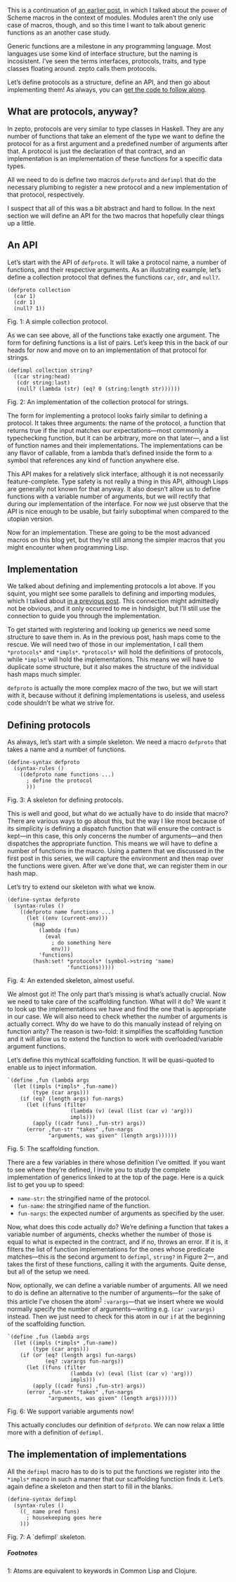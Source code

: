 This is a continuation of [an earlier post](http://blog.veitheller.de/Scheme_Macros_I:_Modules.html),
in which I talked about the power of Scheme macros in the context of modules.
Modules aren’t the only use case of macros, though, and so this time I want to
talk about generic functions as an another case study.

Generic functions are a milestone in any programming language. Most languages
use some kind of interface structure, but the naming is incosistent. I’ve seen
the terms interfaces, protocols, traits, and type classes floating around.
zepto calls them protocols.

Let’s define protocols as a structure, define an API, and then go about
implementing them! As always, you can [get the code to follow
along](/assets/generics.zp).

## What are protocols, anyway?

In zepto, protocols are very similar to type classes in Haskell. They are any
number of functions that take an element of the type we want to define the
protocol for as a first argument and a predefined number of arguments after
that. A protocol is just the declaration of that contract, and an implementation
is an implementation of these functions for a specific data types.

All we need to do is define two macros `defproto` and `defimpl` that do the
necessary plumbing to register a new protocol and a new implementation of that
protocol, respectively.

I suspect that all of this was a bit abstract and hard to follow. In the next
section we will define an API for the two macros that hopefully clear things up
a little.

## An API

Let’s start with the API of `defproto`. It will take a protocol name, a number
of functions, and their respective arguments. As an illustrating example, let’s
define a collection protocol that defines the functions `car`, `cdr`, and `null?`.

```
(defproto collection
  (car 1)
  (cdr 1)
  (null? 1))
```
<div class="figure-label">Fig. 1: A simple collection protocol.</div>

As we can see above, all of the functions take exactly one argument. The form
for defining functions is a list of pairs. Let’s keep this in the back of our
heads for now and move on to an implementation of that protocol for strings.

```
(defimpl collection string?
  ((car string:head)
   (cdr string:last)
   (null? (lambda (str) (eq? 0 (string:length str))))))
```
<div class="figure-label">Fig. 2: An implementation of the collection protocol
for strings.</div>

The form for implementing a protocol looks fairly similar to defining a
protocol. It takes three arguments: the name of the protocol, a function that
returns true if the input matches our expectations—most commonly a typechecking
function, but it can be arbitrary, more on that later—, and a list of function
names and their implementations. The implementations can be any flavor of
callable, from a lambda that’s defined inside the form to a symbol that
references any kind of function anywhere else.

This API makes for a relatively slick interface, although it is not necessarily
feature-complete. Type safety is not really a thing in this API, although Lisps
are generally not known for that anyway. It also doesn’t allow us to define
functions with a variable number of arguments, but we will rectify that during
our implementation of the interface. For now we just observe that the API is
nice enough to be usable, but fairly suboptimal when compared to the utopian
version.

Now for an implementation. These are going to be the most advanced macros on
this blog yet, but they’re still among the simpler macros that you might
encounter when programming Lisp.

## Implementation

We talked about defining and implementing protocols a lot above. If you squint,
you might see some parallels to defining and importing modules, which I talked
about [in a previous post](http://blog.veitheller.de/Scheme_Macros_I:_Modules.html).
This connection might admittedly not be obvious, and it only occurred to me in
hindsight, but I’ll still use the connection to guide you through the
implementation.

To get started with registering and looking up generics we need some structure
to save them in. As in the previous post, hash maps come to the rescue. We will
need two of those in our implementation, I call them `*protocols*` and `*impls*`.
`*protocols*` will hold the definitions of protocols, while `*impls*` will hold
the implementations. This means we will have to duplicate some structure, but it
also makes the structure of the individual hash maps much simpler.

`defproto` is actually the more complex macro of the two, but we will start with
it, because without it defining ìmplementations is useless, and useless code
shouldn’t be what we strive for.

## Defining protocols

As always, let’s start with a simple skeleton. We need a macro `defproto` that
takes a name and a number of functions.

```
(define-syntax defproto
  (syntax-rules ()
    ((defproto name functions ...)
      ; define the protocol
      )))
```
<div class="figure-label">Fig. 3: A skeleton for defining protocols.</div>

This is well and good, but what do we actually have to do inside that macro?
There are various ways to go about this, but the way I like most because of its
simplicity is defining a dispatch function that will ensure the contract
is kept—in this case, this only concerns the number of arguments—and then
dispatches the appropriate function. This means we will have to define a number
of functions in the macro. Using a pattern that we discussed in the first post
in this series, we will capture the environment and then map over the functions
were given. After we’ve done that, we can register them in our hash map.

Let’s try to extend our skeleton with what we know.

```
(define-syntax defproto
  (syntax-rules ()
    ((defproto name functions ...)
      (let ((env (current-env)))
        (map
          (lambda (fun)
            (eval
              ; do something here
              env)))
          'functions)
        (hash:set! *protocols* (symbol->string 'name)
                   'functions)))))
```
<div class="figure-label">Fig. 4: An extended skeleton, almost useful.</div>

We almost got it! The only part that’s missing is what’s actually crucial. Now
we need to take care of the scaffolding function. What will it do? We want it to
look up the implementations we have and find the one that is appropriate in our
case. We will also need to check whether the number of arguments is actually
correct. Why do we have to do this manually instead of relying on function
arity? The reason is two-fold: it simplifies the scaffolding function and it
will allow us to extend the function to work with overloaded/variable argument
functions.

Let’s define this mythical scaffolding function. It will be quasi-quoted to
enable us to inject information.

```
`(define ,fun (lambda args
  (let ((impls (*impls* ,fun-name))
        (type (car args)))
    (if (eq? (length args) fun-nargs)
      (let ((funs (filter
                    (lambda (v) (eval (list (car v) 'arg)))
                    impls)))
        (apply ((cadr funs) ,fun-str) args))
      (error ,fun-str "takes" ,fun-nargs
             "arguments, was given" (length args))))))
```
<div class="figure-label">Fig. 5: The scaffolding function.</div>

There are a few variables in there whose definition I’ve omitted. If you want
to see where they’re defined, I invite you to study the complete implementation
of generics linked to at the top of the page. Here is a quick list to get you
up to speed:

* `name-str`: the stringified name of the protocol.
* `fun-name`: the stringified name of the function.
* `fun-nargs`: the expected number of arguments as specified by the user.

Now, what does this code actually do? We’re defining a function that takes a
variable number of arguments, checks whether the number of those is equal to
what is expected in the contract, and if no, throws an error. If it is,
it filters the list of function implementations for the ones whose predicate
matches—this is the second argument to `defimpl`, `string?` in Figure 2—,
and takes the first of these functions, calling it with the arguments.
Quite dense, but all of the setup we need.

Now, optionally, we can define a variable number of arguments. All we need to
do is define an alternative to the number of arguments—for the sake of this
article I’ve chosen the atom<sup><a href="#1">1</a></sup> `:varargs`—that we
insert where we would normally specify the number of arguments—writing e.g.
`(car :varargs)` instead. Then we just need to check for this atom in our
`if` at the beginning of the scaffolding function.

```
`(define ,fun (lambda args
  (let ((impls (*impls* ,fun-name))
        (type (car args)))
    (if (or (eq? (length args) fun-nargs)
            (eq? :varargs fun-nargs))
      (let ((funs (filter
                    (lambda (v) (eval (list (car v) 'arg)))
                    impls)))
        (apply ((cadr funs) ,fun-str) args))
      (error ,fun-str "takes" ,fun-nargs
             "arguments, was given" (length args))))))
```
<div class="figure-label">Fig. 6: We support variable arguments now!</div>

This actually concludes our definition of `defproto`. We can now relax a little
more with a definition of `defimpl`.

## The implementation of implementations

All the `defimpl` macro has to do is to put the functions we register into the
`*impls*` macro in such a manner that our scaffolding function finds it. Let’s
again define a skeleton and then start to fill in the blanks.

```
(define-syntax defimpl
  (syntax-rules ()
    ((_ name pred funs)
      ; housekeeping goes here
    )))
```
<div class="figure-label">Fig. 7: A `defimpl` skeleton.</div>

##### Footnotes

<span id="1">1:</span> Atoms are equivalent to keywords in Common Lisp and
Clojure.
